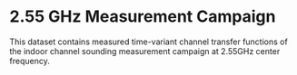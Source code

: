 # 2.55 GHz Measurement Campaign

This dataset contains measured time-variant channel transfer functions of the indoor channel sounding measurement campaign at 2.55GHz center frequency.
